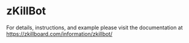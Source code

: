 # zKillBot

For details, instructions, and example please visit the documentation at https://zkillboard.com/information/zkillbot/
